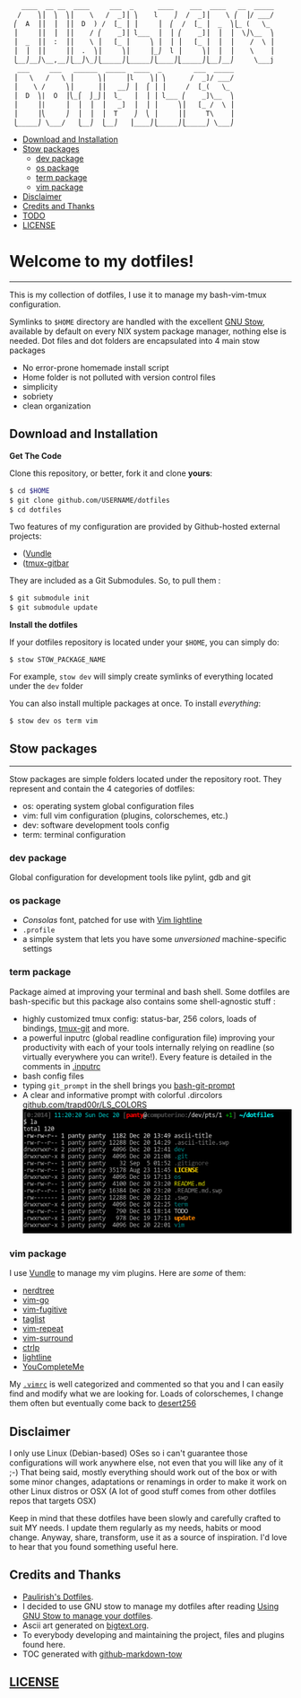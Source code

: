 ```
   ____  __ __  ____     ___  _      ____    ___  ____   __  _____
  /    ⎞⎟  ⎞  ⎞⎟    \   /  _]⎟ ⎞    l    ⎠  /  _]⎟    \ ⎛  ⎟/ ___/
 ⎛  A  ⎟⎟  ⎟  ⎟⎟  D  ) /  [_ ⎟ ⎟     ⎟  ⎛  /  [_ ⎟  _  ⎞⎩_ (   \_
 ⎟     ⎟⎟  ⎟  ⎟⎟    / ⎛    _]⎟ l___  ⎟  ⎟ ⎛    _]⎟  ⎟  ⎟  \⎠\__  ⎞
 ⎟  _  ⎟⎟  :  ⎟⎟    \ ⎟   [_ ⎟     ⎞ ⎟  ⎟ ⎟   [_ ⎟  ⎟  ⎟    /  \ ⎟
 ⎟  ⎟  ⎟⎟     ⎟⎟  .  ⎞⎟     ⎞⎟     ⎟_⎠  l ⎟     ⎞⎟  ⎟  ⎟    \    ⎟
 ⎩__⎠__⎠\__,__⎠⎩__⎠\_⎠⎩_____⎠⎩_____⎠⎩____⎠⎣_____⎠⎩__⎠__⎠     \___j
  ___     ___   ______  _____  ____  _        ___  _____
 ⎟   \   /   \ ⎟      ⎞⎟     ⎟l    ⎞⎟ ⎞      /  _]/ ___/
 ⎟    \ /     ⎞⎟      ⎟⎟   __⎠ ⎟  ⌠ ⎟ ⎟     /  [_(   \_ 
 ⎟  D  ⎞|  O  ⎟⎝_⌠  ⌡_⌡⎟  l_   ⎟  ⎟ ⎟ l___ ⎛    _]\__  ⎞
 ⎟     ⎟|     ⎟  ⎟  ⎟  ⎟   _]  ⎟  ⎟ ⎟     ⎞⎟   [_ /  \ ⎟
 ⎟     ⎟⎝     ⎠  ⎟  ⎟  ⎟  T    ⎠  ⎝ ⎟     ⎟⎟     T\    ⎟
 ⎩_____⎠ \___/   ⎩__⎠  ⎩__⎠   ⎟____⎠⎩_____⎠⎩_____⎠ \___⎠
```

   * [Download and Installation](#download-and-installation)
   * [Stow packages](#stow-packages)
     * [dev package](#dev-package)
     * [os package](#os-package)
     * [term package](#term-package)
     * [vim package](#vim-package)
   * [Disclaimer](#disclaimer)
   * [Credits and Thanks](#credits-and-thanks)
   * [TODO](#todo)
   * [<a href="LICENSE">LICENSE</a> ](#license)


# Welcome to my dotfiles!
----
This is my collection of dotfiles, I use it to manage my bash-vim-tmux
configuration.

Symlinks to `$HOME` directory are handled with the excellent [GNU
Stow](http://www.gnu.org/software/stow/), available by default on every NIX
system package manager, nothing else is needed.  Dot files and dot folders are
encapsulated into 4 main stow packages

 + No error-prone homemade install script
 + Home folder is not polluted with version control files
 + simplicity
 + sobriety
 + clean organization 


## Download and Installation

**Get The Code**

Clone this repository, or better, fork it and clone **yours**:

```sh
$ cd $HOME
$ git clone github.com/USERNAME/dotfiles
$ cd dotfiles
```

Two features of my configuration are provided by Github-hosted external projects:

 * ([Vundle](https://github.com/gmarik/vundle)
 * ([tmux-gitbar](https://github.com/aurelien-rainone/tmux-gitbar)

They are included as a Git Submodules. So, to pull them :

```sh
$ git submodule init
$ git submodule update
```

**Install the dotfiles**

If your dotfiles repository is located under your `$HOME`, you can simply do:
```
$ stow STOW_PACKAGE_NAME
```
For example, `stow dev` will simply create symlinks of everything located under the `dev` folder

You can also install multiple packages at once. To install *everything*:
```sh
$ stow dev os term vim
```

## Stow packages
----
 Stow packages are simple folders located under the repository root. They represent and contain the 4 categories of dotfiles:
 
+ os: operating system global configuration files
+ vim: full vim configuration (plugins, colorschemes, etc.)
+ dev: software development tools config
+ term: terminal configuration

### dev package

Global configuration for development tools like pylint, gdb and git

### os package

 - *Consolas* font, patched for use with [Vim lightline](https://github.com/itchyny/lightline.vim)
 - `.profile`
 - a simple system that lets you have some *unversioned* machine-specific settings


### term package

Package aimed at improving your terminal and bash shell. Some dotfiles are bash-specific but this package also contains some shell-agnostic stuff :

+ highly customized tmux config: status-bar, 256 colors, loads of bindings, [tmux-git](https://github.com/iaurelien-rainone/tmux-gitbar) and more.
+ a powerful inputrc (global readline configuration file) improving your productivity with each of your tools internally relying on readline (so virtually everywhere you can write!). Every feature is detailed in the comments in [.inputrc](./term/.inputrc)
+ bash config files
+ typing `git_prompt` in the shell brings you [bash-git-prompt](https://github.com/magicmonty/bash-git-prompt)
+ A clear and informative prompt with colorful .dircolors [github.com/trapd00r/LS_COLORS](https://github.com/trapd00r/LS_COLORS)
![terminal screenshot](./screenshot.png)


### vim package

I use [Vundle](https://github.com/VundleVim/Vundle.vim) to manage my vim plugins.
Here are *some* of them:

 - [nerdtree](https://github.com/scrooloose/nerdtree)
 - [vim-go](https://github.com/fatih/vim-go)
 - [vim-fugitive](https://github.com/tpope/vim-fugitive)
 - [taglist](https://github.com/vim-scripts/taglist.vim)
 - [vim-repeat](https://github.com/tpope/vim-repeat)
 - [vim-surround](https://github.com/tpope/vim-surround)
 - [ctrlp](https://github.com/ctrlpvim/ctrlp.vim)
 - [lightline](https://github.com/itchyny/lightline.vim)
 - [YouCompleteMe](https://github.com/Valloric/YouCompleteMe)

My [`.vimrc`](./vim/.vimrc) is well categorized and commented so that you and I can easily find and modify what we are looking for.
Loads of colorschemes, I change them often but eventually come back to [desert256](http://www.vim.org/scripts/script.php?script_id=1243)

## Disclaimer

I only use Linux (Debian-based) OSes so i can't guarantee those configurations will work anywhere else, not even that you will like any of it ;-)
That being said, mostly everything should work out of the box or with some minor changes, adaptations or renamings in order to make it work on other Linux distros or OSX (A lot of good stuff comes from other dotfiles repos that targets OSX)

Keep in mind that these dotfiles have been slowly and carefully crafted to suit MY needs. I update them regularly as my needs, habits or mood change.
Anyway, share, transform, use it as a source of inspiration. I'd love to hear that you found something useful here.


## Credits and Thanks

+ [Paulirish's Dotfiles](https://github.com/paulirish/dotfiles).
+ I decided to use GNU stow to manage my dotfiles after reading [Using GNU Stow to manage your dotfiles](http://brandon.invergo.net/news/2012-05-26-using-gnu-stow-to-manage-your-dotfiles.html).
+ Ascii art generated on [bigtext.org](http://bigtext.org/).
+ To everybody developing and maintaining the project, files and plugins found here.
+ TOC generated with [github-markdown-tow](https://github.com/ekalinin/github-markdown-toc)


## [LICENSE](LICENSE)
